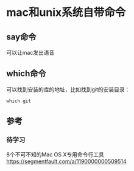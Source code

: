 # mac和unix系统自带命令
## say命令
可以让mac发出语音

## which命令
可以找到安装的库的地址，比如找到git的安装目录：

```
which git
```


## 参考
### 待学习
8个不可不知的Mac OS X专用命令行工具
https://segmentfault.com/a/1190000000509514
